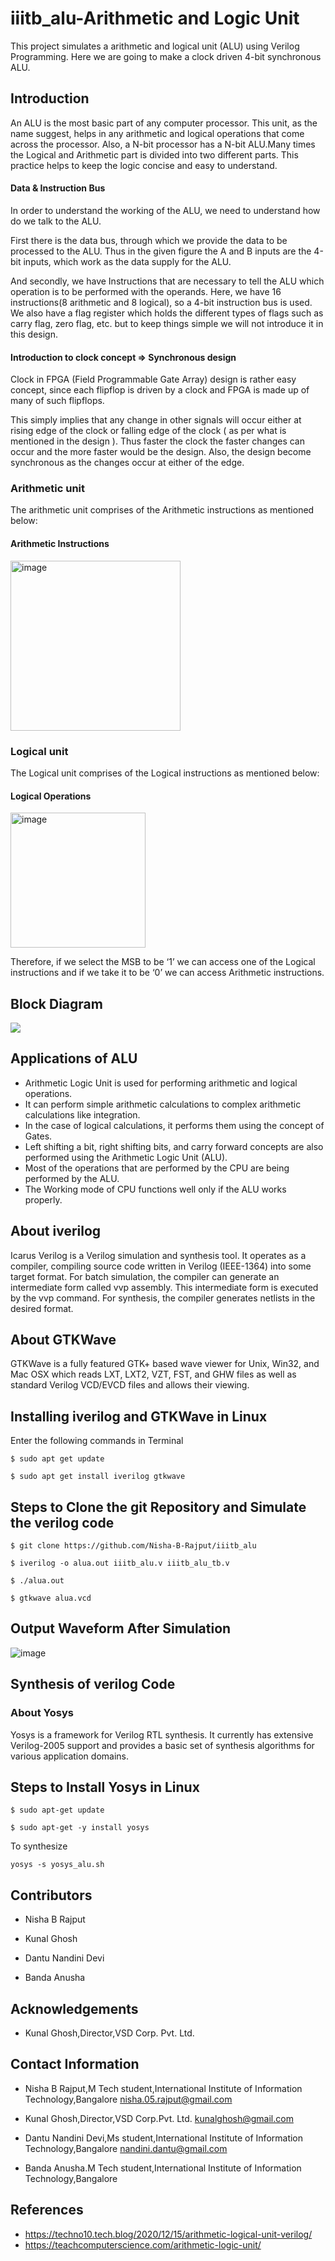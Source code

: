 # iiitb_alu-Arithmetic and Logic Unit
This project simulates a arithmetic and logical unit (ALU) using Verilog Programming.
Here we are going to make a clock driven 4-bit synchronous ALU.

## Introduction
An ALU is the most basic part of any computer processor. This unit, as the name suggest, helps in any arithmetic and logical operations that come across the processor. Also, a N-bit processor has a N-bit ALU.Many times the Logical and Arithmetic part is divided into two different parts. This practice helps to keep the logic concise and easy to understand.


#### Data & Instruction Bus
In order to understand the working of the ALU, we need to understand how do we talk to the ALU.

First there is the data bus, through which we provide the data to be processed to the ALU. Thus in the given figure the A and B inputs are the 4-bit inputs, which work as the data supply for the ALU.

And secondly, we have Instructions that are necessary to tell the ALU which operation is to be performed with the operands. Here, we have 16 instructions(8 arithmetic and 8 logical), so a 4-bit instruction bus is used.
We also have a flag register which holds the different types of flags such as carry flag, zero flag, etc. but to keep things simple we will not introduce it in this design.

#### Introduction to clock concept => Synchronous design
Clock in FPGA (Field Programmable Gate Array) design is rather easy concept, since each flipflop is driven by a clock and FPGA is made up of many of such flipflops.

This simply implies that any change in other signals will occur either at rising edge of the clock or falling edge of the clock ( as per what is mentioned in the design ). Thus faster the clock the faster changes can occur and the more faster would be the design. Also, the design become synchronous as the changes occur at either of the edge.

### Arithmetic unit
The arithmetic unit comprises of the Arithmetic instructions as mentioned below:

#### Arithmetic Instructions

<img width="272" alt="image" src="https://user-images.githubusercontent.com/110079800/182906709-08027190-c12b-4d5a-a8a6-edfe65a92a27.png">





### Logical unit
The Logical unit comprises of the Logical instructions as mentioned below:

#### Logical Operations

<img width="216" alt="image" src="https://user-images.githubusercontent.com/110079800/182906416-fc193f09-5ff7-4cdf-84ae-6e660d91bd83.png">



Therefore, if we select the MSB to be ‘1’ we can access one of the Logical instructions and if we take it to be ‘0’ we can access Arithmetic instructions.


## Block Diagram
![](https://techno10tech.files.wordpress.com/2020/12/alu-1.png)

## Applications of ALU
* Arithmetic Logic Unit is used for performing arithmetic and logical operations.
* It can perform simple arithmetic calculations to complex arithmetic calculations like integration.
* In the case of logical calculations, it performs them using the concept of Gates.
* Left shifting a bit, right shifting bits, and carry forward concepts are also performed using the Arithmetic Logic Unit (ALU).
* Most of the operations that are performed by the CPU are being performed by the ALU. 
* The Working mode of CPU functions well only if the ALU works properly.

## About iverilog
Icarus Verilog is a Verilog simulation and synthesis tool. It operates as a compiler, compiling source code written in Verilog (IEEE-1364) into some target format. For batch simulation, the compiler can generate an intermediate form called vvp assembly. This intermediate form is executed by the vvp command. For synthesis, the compiler generates netlists in the desired format. 



## About GTKWave
GTKWave is a fully featured GTK+ based wave viewer for Unix, Win32, and Mac OSX which reads LXT, LXT2, VZT, FST, and GHW files as well as standard Verilog VCD/EVCD files and allows their viewing.



## Installing iverilog and GTKWave in Linux

Enter the following commands in Terminal



`$ sudo apt get update`



`$ sudo apt get install iverilog gtkwave`





## Steps to Clone the git Repository and Simulate the verilog code
 `$ git clone https://github.com/Nisha-B-Rajput/iiitb_alu `

 `$ iverilog -o alua.out iiitb_alu.v iiitb_alu_tb.v`

 `$ ./alua.out`

 `$ gtkwave alua.vcd`



## Output Waveform After Simulation
![image](https://user-images.githubusercontent.com/110079800/182903679-d15fb3d5-bd48-4a4e-ab26-028697cb61db.png)


## Synthesis of verilog Code

### About Yosys
Yosys is a framework for Verilog RTL synthesis. It currently has extensive Verilog-2005 support and provides a basic set of synthesis algorithms for various application domains.

## Steps to Install Yosys in Linux
`$ sudo apt-get update`

`$ sudo apt-get -y install yosys`

To synthesize

`yosys -s yosys_alu.sh`

## Contributors
* Nisha B Rajput

* Kunal Ghosh

* Dantu Nandini Devi

* Banda Anusha



## Acknowledgements
* Kunal Ghosh,Director,VSD Corp. Pvt. Ltd.


## Contact Information
* Nisha B Rajput,M Tech student,International Institute of Information Technology,Bangalore nisha.05.rajput@gmail.com

* Kunal Ghosh,Director,VSD Corp.Pvt. Ltd. kunalghosh@gmail.com

* Dantu Nandini Devi,Ms student,International Institute of Information Technology,Bangalore nandini.dantu@gmail.com

* Banda Anusha.M Tech student,International Institute of Information Technology,Bangalore 



## References
* https://techno10.tech.blog/2020/12/15/arithmetic-logical-unit-verilog/
* https://teachcomputerscience.com/arithmetic-logic-unit/
